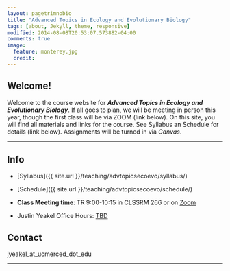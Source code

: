 ```yaml
---
layout: pagetrimnobio
title: "Advanced Topics in Ecology and Evolutionary Biology"
tags: [about, Jekyll, theme, responsive]
modified: 2014-08-08T20:53:07.573882-04:00
comments: true
image:
  feature: monterey.jpg
  credit:
---
```


## Welcome!
Welcome to the course website for ***Advanced Topics in Ecology and Evolutionary Biology***. If all goes to plan, we will be meeting in person this year, though the first class will be via ZOOM (link below). On this site, you will find all materials and links for the course. See Syllabus an Schedule for details (link below). Assignments will be turned in via *Canvas*.

---

## Info
*	[Syllabus]({{ site.url }}/teaching/advtopicsecoevo/syllabus/)  
* [Schedule]({{ site.url }}/teaching/advtopicsecoevo/schedule/)  

*	**Class Meeting time**: TR 9:00-10:15 in CLSSRM 266 or on [Zoom](https://ucmerced.zoom.us/j/89408420143)  

*	Justin Yeakel Office Hours: [TBD]()  

## Contact
jyeakel_at_ucmerced_dot_edu

---
